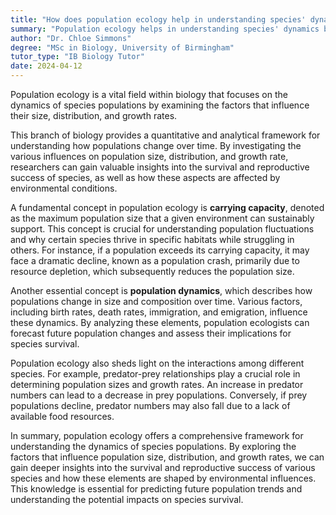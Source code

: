 ```yaml
---
title: "How does population ecology help in understanding species' dynamics?"
summary: "Population ecology helps in understanding species' dynamics by studying the factors that influence population size, distribution, and growth rate."
author: "Dr. Chloe Simmons"
degree: "MSc in Biology, University of Birmingham"
tutor_type: "IB Biology Tutor"
date: 2024-04-12
---
```


Population ecology is a vital field within biology that focuses on the dynamics of species populations by examining the factors that influence their size, distribution, and growth rates.

This branch of biology provides a quantitative and analytical framework for understanding how populations change over time. By investigating the various influences on population size, distribution, and growth rate, researchers can gain valuable insights into the survival and reproductive success of species, as well as how these aspects are affected by environmental conditions.

A fundamental concept in population ecology is **carrying capacity**, denoted as the maximum population size that a given environment can sustainably support. This concept is crucial for understanding population fluctuations and why certain species thrive in specific habitats while struggling in others. For instance, if a population exceeds its carrying capacity, it may face a dramatic decline, known as a population crash, primarily due to resource depletion, which subsequently reduces the population size.

Another essential concept is **population dynamics**, which describes how populations change in size and composition over time. Various factors, including birth rates, death rates, immigration, and emigration, influence these dynamics. By analyzing these elements, population ecologists can forecast future population changes and assess their implications for species survival.

Population ecology also sheds light on the interactions among different species. For example, predator-prey relationships play a crucial role in determining population sizes and growth rates. An increase in predator numbers can lead to a decrease in prey populations. Conversely, if prey populations decline, predator numbers may also fall due to a lack of available food resources.

In summary, population ecology offers a comprehensive framework for understanding the dynamics of species populations. By exploring the factors that influence population size, distribution, and growth rates, we can gain deeper insights into the survival and reproductive success of various species and how these elements are shaped by environmental influences. This knowledge is essential for predicting future population trends and understanding the potential impacts on species survival.
    